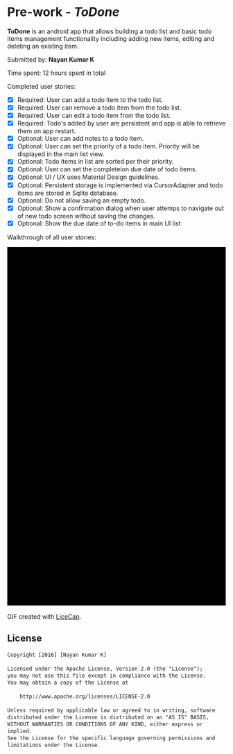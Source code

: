 # Pre-work - *ToDone*

**ToDone** is an android app that allows building a todo list and basic todo items management functionality including adding new items, editing and deleting an existing item.

Submitted by: **Nayan Kumar K**

Time spent: 12 hours spent in total

Completed user stories:

 * [x] Required: User can add a todo item to the todo list.
 * [x] Required: User can remove a todo item from the todo list.
 * [x] Required: User can edit a todo item from the todo list.
 * [x] Required: Todo's added by user are persistent and app is able to retrieve them on app restart.
 * [x] Optional: User can add notes to a todo item.
 * [x] Optional: User can set the priority of a todo item. Priority will be displayed in the main list view.
 * [x] Optional: Todo items in list are sorted per their priority.
 * [x] Optional: User can set the completeion due date of todo items.
 * [x] Optional: UI / UX uses Material Design guidelines.
 * [x] Optional: Persistent storage is implemented via CursorAdapter and todo items are stored in Sqlite database.
 * [x] Optional: Do not allow saving an empty todo.
 * [x] Optional: Show a confirmation dialog when user attemps to navigate out of new todo screen without saving the changes.
 * [x] Optional: Show the due date of to-do items in main UI list
 
Walkthrough of all user stories:

![Video Walkthrough](demo.gif)

GIF created with [LiceCap](http://www.cockos.com/licecap/).

## License


    Copyright [2016] [Nayan Kumar K]

    Licensed under the Apache License, Version 2.0 (the "License");
    you may not use this file except in compliance with the License.
    You may obtain a copy of the License at

        http://www.apache.org/licenses/LICENSE-2.0

    Unless required by applicable law or agreed to in writing, software
    distributed under the License is distributed on an "AS IS" BASIS,
    WITHOUT WARRANTIES OR CONDITIONS OF ANY KIND, either express or implied.
    See the License for the specific language governing permissions and
    limitations under the License.
